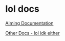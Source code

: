 # lol docs
[Aiming Documentation](./AimingModule/docs/index.html)

[Other Docs - lol idk either](./OtherDocs/docs/index.html)